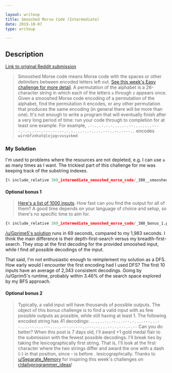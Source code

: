 ```yaml
---

layout: writeup
title: Smooshed Morse Code (Intermediate)
date: 2019-10-07
type: writeup

---
```


## Description

[Link to original Reddit submission](https://www.reddit.com/r/dailyprogrammer/comments/cn6gz5/20190807_challenge_380_intermediate_smooshed/)

> Smooshed Morse code means Morse code with the spaces or other delimiters between encoded letters left out. [See this week's Easy challenge for more detail](https://www.reddit.com/r/dailyprogrammer/comments/cmd1hb/20190805_challenge_380_easy_smooshed_morse_code_1/).
> A permutation of the alphabet is a 26-character string in which each of the letters `a` through `z` appears once.
> Given a smooshed Morse code encoding of a permutation of the alphabet, find the permutation it encodes, or any other permutation that produces the same encoding (in general there will be more than one). It's not enough to write a program that will eventually finish after a very long period of time: run your code through to completion for at least one example.
> For example, `.--...-.-.-.....-.--........----.-.-..---.---.--.--.-.-....-..-...-.---..--.----..` encodes `wirnbfzehatqlojpgcvusyxkmd`

### My Solution

I'm used to problems where the resources are not depleted, e.g. I can use `a` as many times as I want. The trickiest part of this challenge for me was keeping track of the substring indexes.

```python
{% include_relative 380_intermediate_smooshed_morse_code/_380__smooshed_morse_code.py %}
```

#### Optional bonus 1

> [Here's a list of 1000 inputs](https://gist.github.com/cosmologicon/415be8987a24a3abd07ba1dddc3cf389#file-smorse2-bonus1-in). How fast can you find the output for all of them? A good time depends on your language of choice and setup, so there's no specific time to aim for.

```python
{% include_relative 380_intermediate_smooshed_morse_code/_380_bonus_1.py %}
```

[/u/Gprime5's solution](https://www.reddit.com/r/dailyprogrammer/comments/cn6gz5/20190807_challenge_380_intermediate_smooshed/ew838rx/) runs in 69 seconds, compared to my 1,983 seconds. I think the main difference is their depth-first-search versus my breadth-first-search. They stop at the first decoding for the provided smooshed input, while I find *all* possible decodings of the input.

That said, I'm not enthusiastic enough to reimplement my solution as a DFS. How early would I encounter the first encoding had I used DFS? The first 10 inputs have an average of 2,343 consistent decodings. Going by /u/Gprim5's runtime, probably within 3.46% of the search space explored by my BFS approach.

#### Optional bonus 2

> Typically, a valid input will have thousands of possible outputs. The object of this bonus challenge is to find a valid input with as few possible outputs as possible, while still having at least 1. The following encoded string has 41 decodings:
> `......-..--...---.-....---...--....--.-..---.....---.-.---..---.-....--.-.---.-.--`
> Can you do better? When this post is 7 days old, I'll award +1 gold medal flair to the submission with the fewest possible decodings. I'll break ties by taking the lexicographically first string. That is, I'll look at the first character where the two strings differ and award the one with a dash (-) in that position, since - is before . lexicographically.
> Thanks to [u/Separate_Memory](https://www.reddit.com/u/Separate_Memory[) for inspiring this week's challenges on [r/dailyprogrammer_ideas](https://www.reddit.com/r/dailyprogrammer_ideas)!
